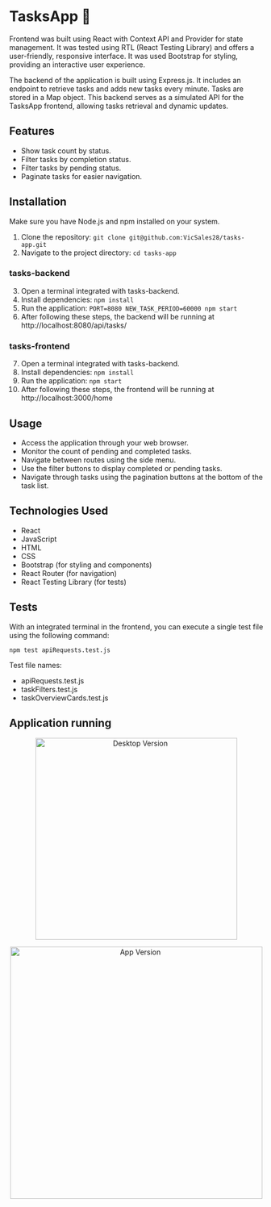 # TasksApp 📝

Frontend was built using React with Context API and Provider for state management. It was tested using RTL (React Testing Library) and offers a user-friendly, responsive interface. It was used Bootstrap for styling, providing an interactive user experience.

The backend of the application is built using Express.js. It includes an endpoint to retrieve tasks and adds new tasks every minute. Tasks are stored in a Map object. This backend serves as a simulated API for the TasksApp frontend, allowing tasks retrieval and dynamic updates.

## Features

- Show task count by status.
- Filter tasks by completion status.
- Filter tasks by pending status.
- Paginate tasks for easier navigation.

## Installation

Make sure you have Node.js and npm installed on your system.

1. Clone the repository: `git clone git@github.com:VicSales28/tasks-app.git`
2. Navigate to the project directory: `cd tasks-app`

### tasks-backend
3. Open a terminal integrated with tasks-backend.
4. Install dependencies: `npm install`
5. Run the application: `PORT=8080 NEW_TASK_PERIOD=60000 npm start`
6. After following these steps, the backend will be running at http://localhost:8080/api/tasks/

### tasks-frontend
7. Open a terminal integrated with tasks-backend.
8. Install dependencies: `npm install`
9. Run the application: `npm start`
10. After following these steps, the frontend will be running at http://localhost:3000/home

## Usage

- Access the application through your web browser.
- Monitor the count of pending and completed tasks.
- Navigate between routes using the side menu.
- Use the filter buttons to display completed or pending tasks.
- Navigate through tasks using the pagination buttons at the bottom of the task list.

## Technologies Used

- React
- JavaScript
- HTML
- CSS
- Bootstrap (for styling and components)
- React Router (for navigation)
- React Testing Library (for tests)

## Tests

With an integrated terminal in the frontend, you can execute a single test file using the following command:

`npm test apiRequests.test.js`

Test file names:
- apiRequests.test.js
- taskFilters.test.js
- taskOverviewCards.test.js

## Application running

<p align="center">
  <img src="https://github.com/VicSales28/tasks-app/assets/115190439/36409213-3061-4ad4-ac5b-0818674fef99" alt="Desktop Version" width="400"/>
</p>
<p align="center">
  <img src="https://github.com/VicSales28/tasks-app/assets/115190439/3bb04f5c-8f48-4d32-89eb-111f89ed3532" alt="App Version" width="500"/>
</p>
